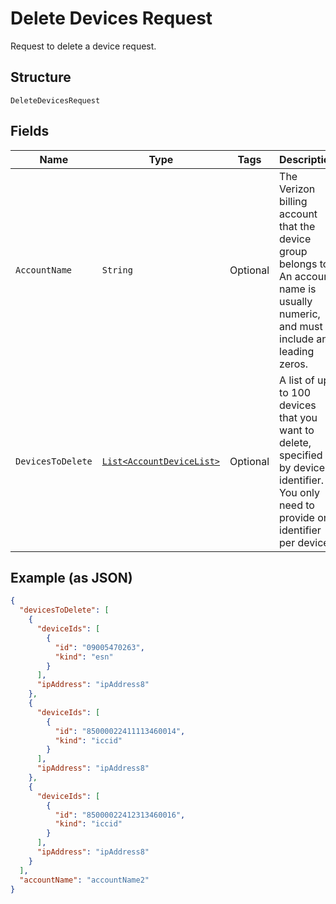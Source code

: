 
# Delete Devices Request

Request to delete a device request.

## Structure

`DeleteDevicesRequest`

## Fields

| Name | Type | Tags | Description | Getter | Setter |
|  --- | --- | --- | --- | --- | --- |
| `AccountName` | `String` | Optional | The Verizon billing account that the device group belongs to. An account name is usually numeric, and must include any leading zeros. | String getAccountName() | setAccountName(String accountName) |
| `DevicesToDelete` | [`List<AccountDeviceList>`](../../doc/models/account-device-list.md) | Optional | A list of up to 100 devices that you want to delete, specified by device identifier. You only need to provide one identifier per device. | List<AccountDeviceList> getDevicesToDelete() | setDevicesToDelete(List<AccountDeviceList> devicesToDelete) |

## Example (as JSON)

```json
{
  "devicesToDelete": [
    {
      "deviceIds": [
        {
          "id": "09005470263",
          "kind": "esn"
        }
      ],
      "ipAddress": "ipAddress8"
    },
    {
      "deviceIds": [
        {
          "id": "85000022411113460014",
          "kind": "iccid"
        }
      ],
      "ipAddress": "ipAddress8"
    },
    {
      "deviceIds": [
        {
          "id": "85000022412313460016",
          "kind": "iccid"
        }
      ],
      "ipAddress": "ipAddress8"
    }
  ],
  "accountName": "accountName2"
}
```

